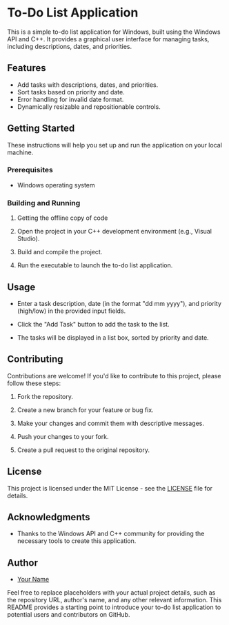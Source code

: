 # To-Do List Application

This is a simple to-do list application for Windows, built using the Windows API and C++. It provides a graphical user interface for managing tasks, including descriptions, dates, and priorities.

## Features

- Add tasks with descriptions, dates, and priorities.
- Sort tasks based on priority and date.
- Error handling for invalid date format.
- Dynamically resizable and repositionable controls.

## Getting Started

These instructions will help you set up and run the application on your local machine.

### Prerequisites

- Windows operating system

### Building and Running

1. Getting the offline copy of code


2. Open the project in your C++ development environment (e.g., Visual Studio).

3. Build and compile the project.

4. Run the executable to launch the to-do list application.

## Usage

- Enter a task description, date (in the format "dd mm yyyy"), and priority (high/low) in the provided input fields.

- Click the "Add Task" button to add the task to the list.

- The tasks will be displayed in a list box, sorted by priority and date.

## Contributing

Contributions are welcome! If you'd like to contribute to this project, please follow these steps:

1. Fork the repository.

2. Create a new branch for your feature or bug fix.

3. Make your changes and commit them with descriptive messages.

4. Push your changes to your fork.

5. Create a pull request to the original repository.

## License

This project is licensed under the MIT License - see the [LICENSE](LICENSE) file for details.

## Acknowledgments

- Thanks to the Windows API and C++ community for providing the necessary tools to create this application.

## Author

- [Your Name](https://github.com/yourusername)

Feel free to replace placeholders with your actual project details, such as the repository URL, author's name, and any other relevant information. This README provides a starting point to introduce your to-do list application to potential users and contributors on GitHub.
